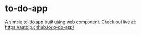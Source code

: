 # to-do-app
A simple to-do app built using web component.
Check out live at:  https://aatbip.github.io/to-do-app/
